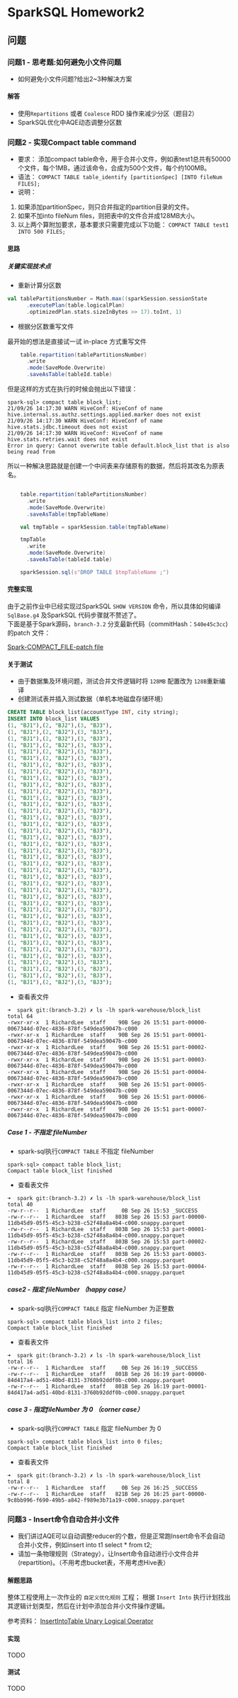 # SparkSQL Homework2

## 问题

### 问题1 - 思考题:如何避免小文件问题

* 如何避免小文件问题?给出2~3种解决方案

#### 解答

* 使用`Repartitions` 或者 `Coalesce` RDD 操作来减少分区（题目2）
* SparkSQL优化中AQE动态调整分区数

### 问题2 - 实现Compact table command

* 要求：
添加compact table命令，用于合并小文件，例如表test1总共有50000个文件，每个1MB，通过该命令，合成为500个文件，每个约100MB。
* 语法：
`COMPACT TABLE table_identify [partitionSpec] [INTO fileNum FILES];`
* 说明：

1. 如果添加partitionSpec，则只合并指定的partition目录的文件。
2. 如果不加into fileNum files，则把表中的文件合并成128MB大小。
3. 以上两个算附加要求，基本要求只需要完成以下功能：
`COMPACT TABLE test1 INTO 500 FILES;`

#### 思路

##### 关键实现技术点

* 重新计算分区数

```scala
val tablePartitionsNumber = Math.max((sparkSession.sessionState
      .executePlan(table.logicalPlan)
      .optimizedPlan.stats.sizeInBytes >> 17).toInt, 1)
```

* 根据分区数重写文件

最开始的想法是直接试一试 in-place 方式重写文件

```scala
    table.repartition(tablePartitionsNumber)
      .write
      .mode(SaveMode.Overwrite)
      .saveAsTable(tableId.table)
```

但是这样的方式在执行的时候会抛出以下错误：

```shell
spark-sql> compact table block_list;
21/09/26 14:17:30 WARN HiveConf: HiveConf of name hive.internal.ss.authz.settings.applied.marker does not exist
21/09/26 14:17:30 WARN HiveConf: HiveConf of name hive.stats.jdbc.timeout does not exist
21/09/26 14:17:30 WARN HiveConf: HiveConf of name hive.stats.retries.wait does not exist
Error in query: Cannot overwrite table default.block_list that is also being read from
```

所以一种解决思路就是创建一个中间表来存储原有的数据，然后将其改名为原表名。

```scala

    table.repartition(tablePartitionsNumber)
      .write
      .mode(SaveMode.Overwrite)
      .saveAsTable(tmpTableName)

    val tmpTable = sparkSession.table(tmpTableName)

    tmpTable
      .write
      .mode(SaveMode.Overwrite)
      .saveAsTable(tableId.table)

    sparkSession.sql(s"DROP TABLE $tmpTableName ;")
```

#### 完整实现

由于之前作业中已经实现过SparkSQL `SHOW VERSION` 命令，所以具体如何编译`SqlBase.g4` 及SparkSQL 代码步骤就不赘述了。  
下面是基于Spark源码，`branch-3.2` 分支最新代码（commitHash：`540e45c3cc`)的patch 文件：  

[Spark-COMPACT_FILE-patch file](compactTable/feat__SparkSQL_COMPACT_TABLE_command.patch)

#### 关于测试

* 由于数据集及环境问题，测试合并文件逻辑时将 `128MB` 配置改为 `128B`重新编译
* 创建测试表并插入测试数据（单机本地磁盘存储环境）

```sql
CREATE TABLE block_list(accountType INT, city string);
INSERT INTO block_list VALUES 
(1, "BJ1"),(2, "BJ2"),(3, "BJ3"),
(1, "BJ1"),(2, "BJ2"),(3, "BJ3"),
(1, "BJ1"),(2, "BJ2"),(3, "BJ3"),
(1, "BJ1"),(2, "BJ2"),(3, "BJ3"),
(1, "BJ1"),(2, "BJ2"),(3, "BJ3"),
(1, "BJ1"),(2, "BJ2"),(3, "BJ3"),
(1, "BJ1"),(2, "BJ2"),(3, "BJ3"),
(1, "BJ1"),(2, "BJ2"),(3, "BJ3"),
(1, "BJ1"),(2, "BJ2"),(3, "BJ3"),
(1, "BJ1"),(2, "BJ2"),(3, "BJ3"),
(1, "BJ1"),(2, "BJ2"),(3, "BJ3"),
(1, "BJ1"),(2, "BJ2"),(3, "BJ3"),
(1, "BJ1"),(2, "BJ2"),(3, "BJ3"),
(1, "BJ1"),(2, "BJ2"),(3, "BJ3"),
(1, "BJ1"),(2, "BJ2"),(3, "BJ3"),
(1, "BJ1"),(2, "BJ2"),(3, "BJ3"),
(1, "BJ1"),(2, "BJ2"),(3, "BJ3"),
(1, "BJ1"),(2, "BJ2"),(3, "BJ3"),
(1, "BJ1"),(2, "BJ2"),(3, "BJ3"),
(1, "BJ1"),(2, "BJ2"),(3, "BJ3"),
(1, "BJ1"),(2, "BJ2"),(3, "BJ3"),
(1, "BJ1"),(2, "BJ2"),(3, "BJ3"),
(1, "BJ1"),(2, "BJ2"),(3, "BJ3"),
(1, "BJ1"),(2, "BJ2"),(3, "BJ3"),
(1, "BJ1"),(2, "BJ2"),(3, "BJ3"),
(1, "BJ1"),(2, "BJ2"),(3, "BJ3"),
(1, "BJ1"),(2, "BJ2"),(3, "BJ3"),
(1, "BJ1"),(2, "BJ2"),(3, "BJ3"),
(1, "BJ1"),(2, "BJ2"),(3, "BJ3"),
(1, "BJ1"),(2, "BJ2"),(3, "BJ3"),
(1, "BJ1"),(2, "BJ2"),(3, "BJ3"),
(1, "BJ1"),(2, "BJ2"),(3, "BJ3"),
(1, "BJ1"),(2, "BJ2"),(3, "BJ3"),
(1, "BJ1"),(2, "BJ2"),(3, "BJ3"),
(1, "BJ1"),(2, "BJ2"),(3, "BJ3"),
(1, "BJ1"),(2, "BJ2"),(3, "BJ3"),
(1, "BJ1"),(2, "BJ2"),(3, "BJ3"),
(1, "BJ1"),(2, "BJ2"),(3, "BJ3"),
(1, "BJ1"),(2, "BJ2"),(3, "BJ3"),
(1, "BJ1"),(2, "BJ2"),(3, "BJ3");
```

* 查看表文件

```shell
➜  spark git:(branch-3.2) ✗ ls -lh spark-warehouse/block_list
total 64
-rwxr-xr-x  1 RichardLee  staff    90B Sep 26 15:51 part-00000-0067344d-07ec-4836-878f-549dea59047b-c000
-rwxr-xr-x  1 RichardLee  staff    90B Sep 26 15:51 part-00001-0067344d-07ec-4836-878f-549dea59047b-c000
-rwxr-xr-x  1 RichardLee  staff    90B Sep 26 15:51 part-00002-0067344d-07ec-4836-878f-549dea59047b-c000
-rwxr-xr-x  1 RichardLee  staff    90B Sep 26 15:51 part-00003-0067344d-07ec-4836-878f-549dea59047b-c000
-rwxr-xr-x  1 RichardLee  staff    90B Sep 26 15:51 part-00004-0067344d-07ec-4836-878f-549dea59047b-c000
-rwxr-xr-x  1 RichardLee  staff    90B Sep 26 15:51 part-00005-0067344d-07ec-4836-878f-549dea59047b-c000
-rwxr-xr-x  1 RichardLee  staff    90B Sep 26 15:51 part-00006-0067344d-07ec-4836-878f-549dea59047b-c000
-rwxr-xr-x  1 RichardLee  staff    90B Sep 26 15:51 part-00007-0067344d-07ec-4836-878f-549dea59047b-c000

```

##### Case 1 - 不指定 fileNumber

* spark-sql执行`COMPACT TABLE` 不指定 fileNumber

```shell
spark-sql> compact table block_list;
Compact table block_list finished

```

* 查看表文件

```shell
➜  spark git:(branch-3.2) ✗ ls -lh spark-warehouse/block_list
total 40
-rw-r--r--  1 RichardLee  staff     0B Sep 26 15:53 _SUCCESS
-rw-r--r--  1 RichardLee  staff   803B Sep 26 15:53 part-00000-11db45d9-05f5-45c3-b238-c52f48a8a4b4-c000.snappy.parquet
-rw-r--r--  1 RichardLee  staff   803B Sep 26 15:53 part-00001-11db45d9-05f5-45c3-b238-c52f48a8a4b4-c000.snappy.parquet
-rw-r--r--  1 RichardLee  staff   803B Sep 26 15:53 part-00002-11db45d9-05f5-45c3-b238-c52f48a8a4b4-c000.snappy.parquet
-rw-r--r--  1 RichardLee  staff   803B Sep 26 15:53 part-00003-11db45d9-05f5-45c3-b238-c52f48a8a4b4-c000.snappy.parquet
-rw-r--r--  1 RichardLee  staff   803B Sep 26 15:53 part-00004-11db45d9-05f5-45c3-b238-c52f48a8a4b4-c000.snappy.parquet

```

##### case2 - 指定 fileNumber （happy case）

* spark-sql执行`COMPACT TABLE` 指定 fileNumber 为正整数

```shell
spark-sql> compact table block_list into 2 files;
Compact table block_list finished
```

* 查看表文件

```shell
➜  spark git:(branch-3.2) ✗ ls -lh spark-warehouse/block_list             
total 16
-rw-r--r--  1 RichardLee  staff     0B Sep 26 16:19 _SUCCESS
-rw-r--r--  1 RichardLee  staff   801B Sep 26 16:19 part-00000-84d417a4-ad51-40bd-8131-3760b92ddf0b-c000.snappy.parquet
-rw-r--r--  1 RichardLee  staff   801B Sep 26 16:19 part-00001-84d417a4-ad51-40bd-8131-3760b92ddf0b-c000.snappy.parquet

```

##### case 3 - 指定fileNumber 为 0 （corner case）

* spark-sql执行`COMPACT TABLE` 指定 fileNumber 为 0

```shell
spark-sql> compact table block_list into 0 files;
Compact table block_list finished
```

* 查看表文件

```shell
➜  spark git:(branch-3.2) ✗ ls -lh spark-warehouse/block_list
total 8
-rw-r--r--  1 RichardLee  staff     0B Sep 26 16:25 _SUCCESS
-rw-r--r--  1 RichardLee  staff   821B Sep 26 16:25 part-00000-9c8bb996-f690-49b5-a842-f989e3b71a19-c000.snappy.parquet
```

### 问题3 - Insert命令自动合并小文件

* 我们讲过AQE可以自动调整reducer的个数，但是正常跑Insert命令不会自动合并小文件，例如insert into t1 select * from t2;
* 请加一条物理规则（Strategy），让Insert命令自动进行小文件合并(repartition)。（不用考虑bucket表，不用考虑Hive表）

#### 解题思路

整体工程使用上一次作业的 `自定义优化规则` 工程；
根据 `Insert Into` 执行计划找出其逻辑计划类型，然后在计划中添加合并小文件操作逻辑。

参考资料： [InsertIntoTable Unary Logical Operator
](https://jaceklaskowski.gitbooks.io/mastering-spark-sql/content/InsertIntoTable.html)

#### 实现

TODO

#### 测试

TODO
